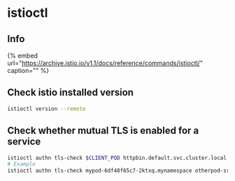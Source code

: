 # istioctl

## Info

{% embed url="https://archive.istio.io/v1.1/docs/reference/commands/istioctl/" caption="" %}

## Check istio installed version

```bash
istioctl version --remote
```

## Check whether mutual TLS is enabled for a service

```bash
istioctl authn tls-check $CLIENT_POD httpbin.default.svc.cluster.local
# Example
istioctl authn tls-check mypod-6df48f65c7-2ktxq.mynamespace otherpod-srv.mynamespace.svc.cluster.local
```

